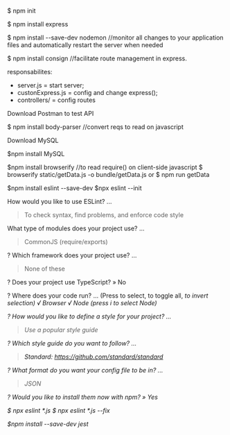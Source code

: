 $ npm init

$ npm install express

$ npm install --save-dev nodemon //monitor all changes to your application files and automatically restart the server when needed

$ npm install consign //facilitate route management in express.

responsabilites: 
 - server.js = start server;
 - custonExpress.js = config and change express();
 - controllers/ = config routes

 Download Postman to test API

 $ npm install body-parser //convert reqs to read on javascript

 Download MySQL

 $npm install MySQL

 $npm install browserify //to read require() on client-side javascript
 $ browserify static/getData.js -o bundle/getData.js
 or $ npm run getData

 $npm install eslint --save-dev
 $npx eslint --init
 
 How would you like to use ESLint? ...
> To check syntax, find problems, and enforce code style

What type of modules does your project use? ... 
> CommonJS (require/exports)

? Which framework does your project use? ... 
> None of these

? Does your project use TypeScript? »  No

? Where does your code run? ...  (Press <space> to select, <a> to toggle all, <i> to invert selection)
√ Browser
√ Node (press i to select Node)

? How would you like to define a style for your project? ... 
> Use a popular style guide

? Which style guide do you want to follow? ...
> Standard: https://github.com/standard/standard 

? What format do you want your config file to be in? ...
> JSON

? Would you like to install them now with npm? »  Yes

$ npx eslint *.js
$ npx eslint *.js --fix

$npm install --save-dev jest
